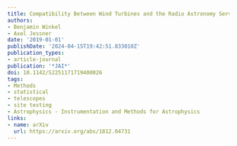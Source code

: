 ```yaml
---
title: Compatibility Between Wind Turbines and the Radio Astronomy Service
authors:
- Benjamin Winkel
- Axel Jessner
date: '2019-01-01'
publishDate: '2024-04-15T19:42:51.833010Z'
publication_types:
- article-journal
publication: '*JAI*'
doi: 10.1142/S2251171719400026
tags:
- Methods
- statistical
- telescopes
- site testing
- Astrophysics - Instrumentation and Methods for Astrophysics
links:
- name: arXiv
  url: https://arxiv.org/abs/1812.04731
---
```

